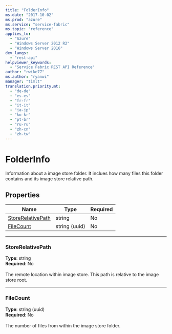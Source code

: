 ```yaml
---
title: "FolderInfo"
ms.date: "2017-10-02"
ms.prod: "azure"
ms.service: "service-fabric"
ms.topic: "reference"
applies_to: 
  - "Azure"
  - "Windows Server 2012 R2"
  - "Windows Server 2016"
dev_langs: 
  - "rest-api"
helpviewer_keywords: 
  - "Service Fabric REST API Reference"
author: "rwike77"
ms.author: "ryanwi"
manager: "timlt"
translation.priority.mt: 
  - "de-de"
  - "es-es"
  - "fr-fr"
  - "it-it"
  - "ja-jp"
  - "ko-kr"
  - "pt-br"
  - "ru-ru"
  - "zh-cn"
  - "zh-tw"
---
```

# FolderInfo

Information about a image store folder. It inclues how many files this folder contains and its image store relative path.

## Properties
| Name | Type | Required |
| --- | --- | --- |
| [StoreRelativePath](#storerelativepath) | string | No |
| [FileCount](#filecount) | string (uuid) | No |

____
### StoreRelativePath
__Type__: string <br/>
__Required__: No<br/>
<br/>
The remote location within image store. This path is relative to the image store root.

____
### FileCount
__Type__: string (uuid) <br/>
__Required__: No<br/>
<br/>
The number of files from within the image store folder.
